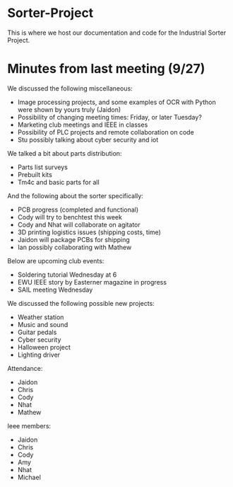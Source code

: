 # Sorter-Project
This is where we host our documentation and code for the Industrial Sorter Project.

# Minutes from last meeting (9/27)
We discussed the following miscellaneous:
* Image processing projects, and some examples of OCR with Python were shown by yours truly (Jaidon)
* Possibility of changing meeting times: Friday, or later Tuesday?
* Marketing club meetings and IEEE in classes
* Possibility of PLC projects and remote collaboration on code
* Stu possibly talking about cyber security and iot

We talked a bit about parts distribution:
* Parts list surveys
* Prebuilt kits
* Tm4c and basic parts for all

And the following about the sorter specifically:
* PCB progress (completed and functional)
* Cody will try to benchtest this week
* Cody and Nhat will collaborate on agitator
* 3D printing logistics issues (shipping costs, time)
* Jaidon will package PCBs for shipping
* Ian possibly collaborating with Mathew

Below are upcoming club events:
* Soldering tutorial Wednesday at 6
* EWU IEEE story by Easterner magazine in progress
* SAIL meeting Wednesday

We discussed the following possible new projects:
* Weather station
* Music and sound
* Guitar pedals
* Cyber security
* Halloween project
* Lighting driver

Attendance:
* Jaidon
* Chris
* Cody
* Nhat
* Mathew

Ieee members:
* Jaidon
* Chris
* Cody
* Amy
* Nhat
* Michael
